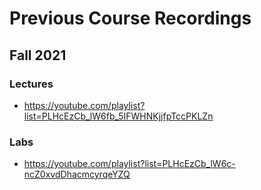 Previous Course Recordings
==========================

## Fall 2021

### Lectures

* <https://youtube.com/playlist?list=PLHcEzCb_lW6fb_5IFWHNKjjfpTccPKLZn>

### Labs

* <https://youtube.com/playlist?list=PLHcEzCb_lW6c-ncZ0xvdDhacmcyrqeYZQ>
